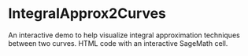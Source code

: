 # IntegralApprox2Curves
An interactive demo to help visualize integral approximation techniques between two curves. HTML code with an interactive SageMath cell.
